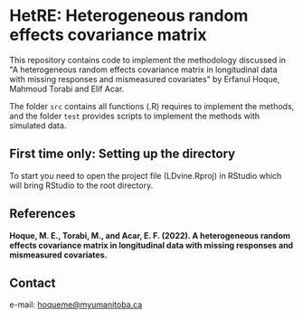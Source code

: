 # HetRE: Heterogeneous random effects covariance matrix

This repository contains code to implement the methodology discussed in "A heterogeneous random effects covariance matrix in longitudinal data with missing responses and mismeasured covariates" by Erfanul Hoque, Mahmoud Torabi and Elif Acar.

The folder `src` contains all functions (.R) requires to implement the methods, and the folder `test` provides scripts to implement the methods with simulated data.

## First time only: Setting up the directory

To start you need to open the project file (LDvine.Rproj) in RStudio which will bring RStudio to the root directory.

## References

**Hoque, M. E., Torabi, M., and Acar, E. F. (2022). A heterogeneous random effects covariance matrix in longitudinal data with missing responses and mismeasured covariates.**

## Contact

e-mail: hoqueme@myumanitoba.ca
